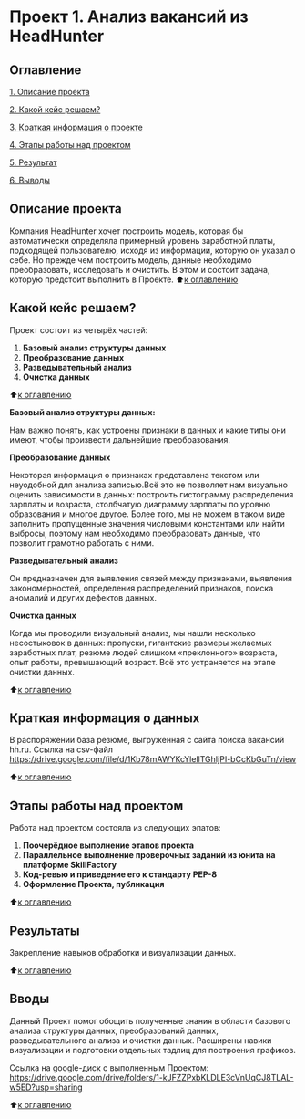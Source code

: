 # Проект 1. Анализ вакансий из HeadHunter 

 ## Оглавление  
  [1. Описание проекта]() 
  
  [2. Какой кейс решаем?]() 
  
  [3. Краткая информация о проекте]() 
  
  [4. Этапы работы над проектом]() 
  
  [5. Результат]() 
  
  [6. Выводы]()

## Описание проекта

Компания HeadHunter хочет построить модель, которая бы автоматически определяла примерный уровень заработной платы, подходящей пользователю, исходя из информации, которую он указал о себе. Но прежде чем построить модель, данные необходимо преобразовать, исследовать и очистить. В этом и состоит задача, которую предстоит выполнить в Проекте. 
:arrow_up:[к оглавлению](https://github.com/RomanRyabov/My-projects/blob/main)



## Какой кейс решаем? 

Проект состоит из четырёх частей:

1. **Базовый анализ структуры данных**
2. **Преобразование данных**
3. **Разведывательный анализ**
4. **Очистка данных**

:arrow_up:[к оглавлению](https://github.com/RomanRyabov/My-projects/blob/main)

**Базовый анализ структуры данных:**

Нам важно понять, как устроены признаки в данных и какие типы они имеют, чтобы произвести дальнейшие преобразования.

**Преобразование данных**

 Некоторая информация о признаках представлена текстом или неуодобной для анализа записью.Всё это не позволяет нам визуально оценить зависимости в данных: построить гистограмму распределения зарплаты и возраста, столбчатую диаграмму зарплаты по уровню образования и многое другое. Более того, мы не можем в таком виде заполнить пропущенные значения числовыми константами или найти выбросы, поэтому нам необходимо преобразовать данные, что позволит грамотно работать с ними.


**Разведывательный анализ**

Он предназначен для выявления связей между признаками, выявления закономерностей, определения распределений признаков, поиска аномалий и других дефектов данных.


**Очистка данных**

Когда мы проводили визуальный анализ, мы нашли несколько несостыковок в данных: пропуски, гигантские размеры желаемых заработных плат, резюме людей слишком «преклонного» возраста, опыт работы, превышающий возраст. Всё это устраняется на этапе очистки данных.

:arrow_up:[к оглавлению]()

 

## Краткая информация о данных 

В  распоряжении база резюме, выгруженная с сайта поиска вакансий hh.ru.
Ссылка на csv-файл https://drive.google.com/file/d/1Kb78mAWYKcYlellTGhIjPI-bCcKbGuTn/view

 :arrow_up:[к оглавлению]()


## Этапы работы над проектом

Работа над проектом состояла из следующих эпатов: 
1. **Поочерёдное выполнение этапов проекта**
2. **Параллельное выполнение проверочных заданий из юнита на платформе SkillFactory**
3. **Код-ревью и приведение его к стандарту РЕР-8**
4. **Оформление Проекта, публикация**

  :arrow_up:[к оглавлению]()


## Результаты

Закрепление навыков обработки и визуализации данных.

  :arrow_up:[к оглавлению]()


## Вводы

Данный Проект помог обощить полученные знания в области базового анализа структуры данных, преобразований данных, разведывательного анализа и очистки данных. Расширены навики визуализации и подготовки отдельных тадлиц для построения графиков. 

Ссылка на  google-диск с выполненным Проектом:   https://drive.google.com/drive/folders/1-kJFZZPxbKLDLE3cVnUqCJ8TLAL-w5ED?usp=sharing


  :arrow_up:[к оглавлению]()
